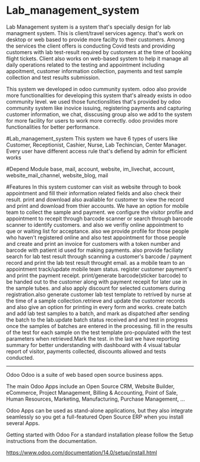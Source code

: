 # Lab_management_system
Lab Management system is a system that's specially design for lab managment system.
This is client/travel services agency. that's work on desktop or web based to provide more facilty to their customers.
Among the services the client offers is conducting Covid tests and providing customers with lab test-result required by customers at the time of booking flight tickets.
Client also works on web-based system to help it manage all daily operations related to the testing and appointment including appoitment, customer information collection, payments and test sample collection and test results submission.

This system we developed in odoo cummunity system.
odoo also provide more functionalities for developing this system that's already exists in odoo community level.
we used those functionslities that's provided by odoo community system like inovice issuing, registering payments and capturing customer information, we chat, disscusing group also we add to the system for more facility for users to work more correctly. odoo provides more functionalities for better performance.



#Lab_management_system
This system we have 6 types of users like Customer, Receptionist, Cashier, Nurse, Lab Techincian, Center Manager.
Every user have different access rule that's defiend by admin for efficient works


#Depend Module
base, mail, account, website, im_livechat, account, website_mail_channel, website_blog, mail
   


#Features
In this system customer can visit as website through to book appointment and fill their information related fields and also check their result. print and download also avaliable for customer to view the record and print and download from thier accounts. We have an option for mobile team to collect the sample and payment.
we configure the visitor profile and appointment to recepit  through barcode scanner or search through barcode scanner to identify customers. and also we verifiy online appointment to que or waiting list for acceptance. also we provide profile for those people who haven't registered online and also test appointment for those people and create and print  an invoice for customers with a token number and barcode with patient id used for making payments. also provide faciliaty search for lab test result through scanning a customer's barcode / payment record and print the lab test result throught email. as a mobile team to an appointment track/update mobile team status. register customer payment's and print the payment receipt. print/generate barcode(sticker barcode) to be handed out to the customer along with payment recepit for later use in the sample tubes. and also apply discount for selected customers during registration.also generate customer lab test template to retrived by nurse at the time of a sample collection.retrieve and update the customer records and also give an option for printing in every form and works.
create batch and add lab test samples to a batch, and mark as dispatched after sending the batch to the lab.update batch status received and and test in progress once the samples of batches are entered in the processing.
fill in the results of the test for each sample on the test template pro-populated with the test parameters when retrieved.Mark the test.
in the last we have reporting summary for better understanding with dashboard with 4 visual tabular report of visitor, payments collected, discounts allowed and tests conducted.


------
Odoo
Odoo is a suite of web based open source business apps.

The main Odoo Apps include an Open Source CRM, Website Builder, eCommerce, Project Management, Billing & Accounting, Point of Sale, Human Resources, Marketing, Manufacturing, Purchase Management, ...

Odoo Apps can be used as stand-alone applications, but they also integrate seamlessly so you get a full-featured Open Source ERP when you install several Apps.

Getting started with Odoo
For a standard installation please follow the Setup instructions from the documentation.

https://www.odoo.com/documentation/14.0/setup/install.html
